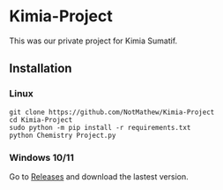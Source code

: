 # Kimia-Project
This was our private project for Kimia Sumatif.

## Installation
### Linux
```
git clone https://github.com/NotMathew/Kimia-Project
cd Kimia-Project
sudo python -m pip install -r requirements.txt
python Chemistry Project.py
```
### Windows 10/11
Go to [Releases](https://github.com/NotMathew/Kimia-Project/releases) and download the lastest version.
